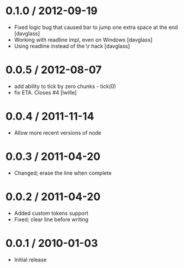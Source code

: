 
0.1.0 / 2012-09-19 
==================

  * Fixed logic bug that caused bar to jump one extra space at the end [davglass]
  * Working with readline impl, even on Windows [davglass]
  * Using readline instead of the \r hack [davglass]

0.0.5 / 2012-08-07 
==================

  * add ability to tick by zero chunks - tick(0)
  * fix ETA. Closes #4 [lwille]

0.0.4 / 2011-11-14 
==================

  * Allow more recent versions of node

0.0.3 / 2011-04-20 
==================

  * Changed; erase the line when complete

0.0.2 / 2011-04-20 
==================

  * Added custom tokens support
  * Fixed; clear line before writing

0.0.1 / 2010-01-03
==================

  * Initial release
